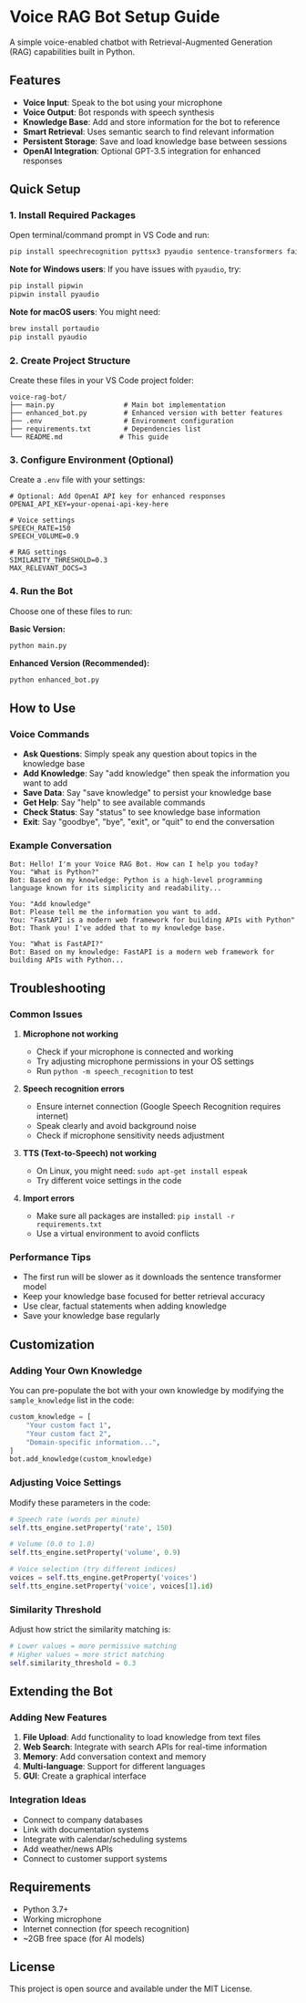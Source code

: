 # Voice RAG Bot Setup Guide

A simple voice-enabled chatbot with Retrieval-Augmented Generation (RAG) capabilities built in Python.

## Features
- **Voice Input**: Speak to the bot using your microphone
- **Voice Output**: Bot responds with speech synthesis
- **Knowledge Base**: Add and store information for the bot to reference
- **Smart Retrieval**: Uses semantic search to find relevant information
- **Persistent Storage**: Save and load knowledge base between sessions
- **OpenAI Integration**: Optional GPT-3.5 integration for enhanced responses

## Quick Setup

### 1. Install Required Packages

Open terminal/command prompt in VS Code and run:

```bash
pip install speechrecognition pyttsx3 pyaudio sentence-transformers faiss-cpu openai python-dotenv numpy typing-extensions
```

**Note for Windows users**: If you have issues with `pyaudio`, try:
```bash
pip install pipwin
pipwin install pyaudio
```

**Note for macOS users**: You might need:
```bash
brew install portaudio
pip install pyaudio
```

### 2. Create Project Structure

Create these files in your VS Code project folder:

```
voice-rag-bot/
├── main.py                 # Main bot implementation
├── enhanced_bot.py         # Enhanced version with better features
├── .env                    # Environment configuration
├── requirements.txt        # Dependencies list
└── README.md              # This guide
```

### 3. Configure Environment (Optional)

Create a `.env` file with your settings:

```env
# Optional: Add OpenAI API key for enhanced responses
OPENAI_API_KEY=your-openai-api-key-here

# Voice settings
SPEECH_RATE=150
SPEECH_VOLUME=0.9

# RAG settings
SIMILARITY_THRESHOLD=0.3
MAX_RELEVANT_DOCS=3
```

### 4. Run the Bot

Choose one of these files to run:

**Basic Version:**
```bash
python main.py
```

**Enhanced Version (Recommended):**
```bash
python enhanced_bot.py
```

## How to Use

### Voice Commands

- **Ask Questions**: Simply speak any question about topics in the knowledge base
- **Add Knowledge**: Say "add knowledge" then speak the information you want to add
- **Save Data**: Say "save knowledge" to persist your knowledge base
- **Get Help**: Say "help" to see available commands
- **Check Status**: Say "status" to see knowledge base information
- **Exit**: Say "goodbye", "bye", "exit", or "quit" to end the conversation

### Example Conversation

```
Bot: Hello! I'm your Voice RAG Bot. How can I help you today?
You: "What is Python?"
Bot: Based on my knowledge: Python is a high-level programming language known for its simplicity and readability...

You: "Add knowledge"
Bot: Please tell me the information you want to add.
You: "FastAPI is a modern web framework for building APIs with Python"
Bot: Thank you! I've added that to my knowledge base.

You: "What is FastAPI?"
Bot: Based on my knowledge: FastAPI is a modern web framework for building APIs with Python...
```

## Troubleshooting

### Common Issues

1. **Microphone not working**
   - Check if your microphone is connected and working
   - Try adjusting microphone permissions in your OS settings
   - Run `python -m speech_recognition` to test

2. **Speech recognition errors**
   - Ensure internet connection (Google Speech Recognition requires internet)
   - Speak clearly and avoid background noise
   - Check if microphone sensitivity needs adjustment

3. **TTS (Text-to-Speech) not working**
   - On Linux, you might need: `sudo apt-get install espeak`
   - Try different voice settings in the code

4. **Import errors**
   - Make sure all packages are installed: `pip install -r requirements.txt`
   - Use a virtual environment to avoid conflicts

### Performance Tips

- The first run will be slower as it downloads the sentence transformer model
- Keep your knowledge base focused for better retrieval accuracy
- Use clear, factual statements when adding knowledge
- Save your knowledge base regularly

## Customization

### Adding Your Own Knowledge

You can pre-populate the bot with your own knowledge by modifying the `sample_knowledge` list in the code:

```python
custom_knowledge = [
    "Your custom fact 1",
    "Your custom fact 2",
    "Domain-specific information...",
]
bot.add_knowledge(custom_knowledge)
```

### Adjusting Voice Settings

Modify these parameters in the code:

```python
# Speech rate (words per minute)
self.tts_engine.setProperty('rate', 150)

# Volume (0.0 to 1.0)
self.tts_engine.setProperty('volume', 0.9)

# Voice selection (try different indices)
voices = self.tts_engine.getProperty('voices')
self.tts_engine.setProperty('voice', voices[1].id)
```

### Similarity Threshold

Adjust how strict the similarity matching is:

```python
# Lower values = more permissive matching
# Higher values = more strict matching
self.similarity_threshold = 0.3
```

## Extending the Bot

### Adding New Features

1. **File Upload**: Add functionality to load knowledge from text files
2. **Web Search**: Integrate with search APIs for real-time information
3. **Memory**: Add conversation context and memory
4. **Multi-language**: Support for different languages
5. **GUI**: Create a graphical interface

### Integration Ideas

- Connect to company databases
- Link with documentation systems
- Integrate with calendar/scheduling systems
- Add weather/news APIs
- Connect to customer support systems

## Requirements

- Python 3.7+
- Working microphone
- Internet connection (for speech recognition)
- ~2GB free space (for AI models)

## License


This project is open source and available under the MIT License.
